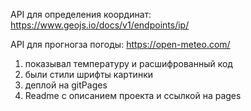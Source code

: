 

API для определения координат:
https://www.geojs.io/docs/v1/endpoints/ip/

API для прогногза погоды:
https://open-meteo.com/

1. показывал температуру и расшифрованный код
2. были стили шрифты картинки 
3. деплой на gitPages
4. Readme c описанием проекта и ссылкой на pages

